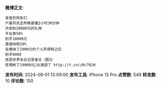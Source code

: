 **微博正文**: 
```
亲爱的网友们
户晨风先生昨晚直播2小时30分钟
共收到20000元的礼物
平台拿50%
到手10000元
直接纳税20%
在缴纳了2000元的个人所得税之后
到手8000
感恩世界末日记录者总（图3）
性情刷了19000元🙏太通透了 http://t.cn/zRc70JH
```
**发布时间**: 2024-09-01 13:09:00
**发布工具**: iPhone 15 Pro
**点赞数**: 549
**转发数**: 10
**评论数**: 150
